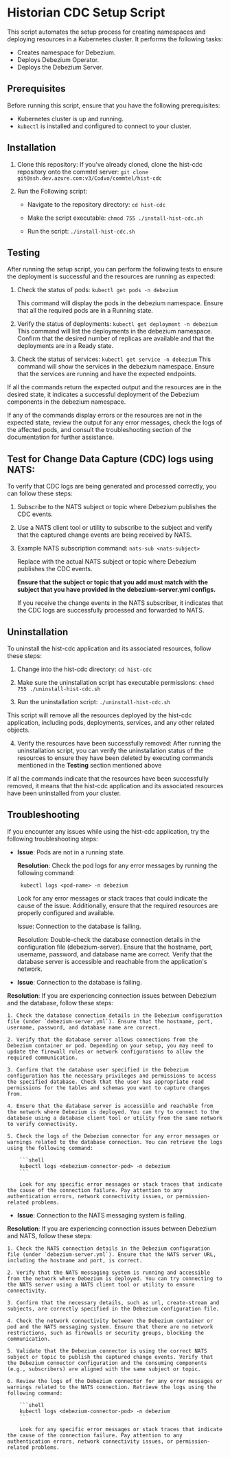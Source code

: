 # Historian CDC Setup Script

This script automates the setup process for creating namespaces and deploying resources in a Kubernetes cluster. It performs the following tasks:

- Creates namespace for Debezium.
- Deploys Debezium Operator.
- Deploys the Debezium Server.

## Prerequisites

Before running this script, ensure that you have the following prerequisites:

- Kubernetes cluster is up and running.
- `kubectl` is installed and configured to connect to your cluster.

## Installation

1. Clone this repository:
   If you've already cloned, clone the hist-cdc repository onto the commtel server:
   ```git clone git@ssh.dev.azure.com:v3/Codvo/commtel/hist-cdc```

2. Run the Following script:
   * Navigate to the repository directory:
        ```cd hist-cdc```
   
   * Make the script executable:
        ```chmod 755 ./install-hist-cdc.sh```
   
   * Run the script:
        ```./install-hist-cdc.sh```

## Testing

After running the setup script, you can perform the following tests to ensure the deployment is successful and the resources are running as expected:

1. Check the status of pods:
    ```kubectl get pods -n debezium```

    This command will display the pods in the debezium namespace. Ensure that all the required pods are in a Running state.

2. Verify the status of deployments:
    ```kubectl get deployment -n debezium```
    This command will list the deployments in the debezium namespace. Confirm that the desired number of replicas are available and that the deployments are in a Ready state.

3. Check the status of services:
    ```kubectl get service -n debezium```
    This command will show the services in the debezium namespace. Ensure that the services are running and have the expected endpoints.

If all the commands return the expected output and the resources are in the desired state, it indicates a successful deployment of the Debezium components in the debezium namespace.

If any of the commands display errors or the resources are not in the expected state, review the output for any error messages, check the logs of the affected pods, and consult the troubleshooting section of the documentation for further assistance.

## Test for Change Data Capture (CDC) logs using NATS:

To verify that CDC logs are being generated and processed correctly, you can follow these steps:

1. Subscribe to the NATS subject or topic where Debezium publishes the CDC events.

2. Use a NATS client tool or utility to subscribe to the subject and verify that the captured change events are being received by NATS.

3. Example NATS subscription command:
    ```nats-sub <nats-subject>```
    
    Replace <nats-subject> with the actual NATS subject or topic where Debezium publishes the CDC events.  

    **Ensure that the subject or topic that you add must match with the subject that you have provided in the debezium-server.yml configs.** 
    
    If you receive the change events in the NATS subscriber, it indicates that the CDC logs are successfully processed and forwarded to NATS.

## Uninstallation

To uninstall the hist-cdc application and its associated resources, follow these steps:

1. Change into the hist-cdc directory:
    ```cd hist-cdc```

2. Make sure the uninstallation script has executable permissions:
    ```chmod 755 ./uninstall-hist-cdc.sh```

3. Run the uninstallation script:
    ```./uninstall-hist-cdc.sh```

This script will remove all the resources deployed by the hist-cdc application, including pods, deployments, services, and any other related objects.

4. Verify the resources have been successfully removed:
    After running the uninstallation script, you can verify the uninstallation status of the resources to ensure they have been deleted by executing commands mentioned in the
    **Testing** section mentioned above

If all the commands indicate that the resources have been successfully removed, it means that the hist-cdc application and its associated resources have been uninstalled from your cluster.

## Troubleshooting

If you encounter any issues while using the hist-cdc application, try the following troubleshooting steps:

* **Issue**: Pods are not in a running state.
  
  **Resolution**: Check the pod logs for any error messages by running the following command:

  ``` kubectl logs <pod-name> -n debezium```

    Look for any error messages or stack traces that could indicate the cause of the issue. Additionally, ensure that the required resources are properly configured and available.

    Issue: Connection to the database is failing.

    Resolution: Double-check the database connection details in the configuration file (debezium-server). Ensure that the hostname, port, username, password, and database name are correct. Verify that the database server is accessible and reachable from the application's network.

* **Issue**: Connection to the database is failing.
    
**Resolution**: If you are experiencing connection issues between Debezium and the database, follow these steps:

    1. Check the database connection details in the Debezium configuration file (under `debezium-server.yml`). Ensure that the hostname, port, username, password, and database name are correct.

    2. Verify that the database server allows connections from the Debezium container or pod. Depending on your setup, you may need to update the firewall rules or network configurations to allow the required communication.

    3. Confirm that the database user specified in the Debezium configuration has the necessary privileges and permissions to access the specified database. Check that the user has appropriate read permissions for the tables and schemas you want to capture changes from.

    4. Ensure that the database server is accessible and reachable from the network where Debezium is deployed. You can try to connect to the database using a database client tool or utility from the same network to verify connectivity.

    5. Check the logs of the Debezium connector for any error messages or warnings related to the database connection. You can retrieve the logs using the following command:

        ```shell
        kubectl logs <debezium-connector-pod> -n debezium
        ```

        Look for any specific error messages or stack traces that indicate the cause of the connection failure. Pay attention to any authentication errors, network connectivity issues, or permission-related problems.

* **Issue**: Connection to the NATS messaging system is failing.
    
**Resolution**: If you are experiencing connection issues between Debezium and NATS, follow these steps:

    1. Check the NATS connection details in the Debezium configuration file (under `debezium-server.yml`). Ensure that the NATS server URL, including the hostname and port, is correct.

    2. Verify that the NATS messaging system is running and accessible from the network where Debezium is deployed. You can try connecting to the NATS server using a NATS client tool or utility to ensure connectivity.

    3. Confirm that the necessary details, such as url, create-stream and subjects, are correctly specified in the Debezium configuration file.

    4. Check the network connectivity between the Debezium container or pod and the NATS messaging system. Ensure that there are no network restrictions, such as firewalls or security groups, blocking the communication.

    5. Validate that the Debezium connector is using the correct NATS subject or topic to publish the captured change events. Verify that the Debezium connector configuration and the consuming components (e.g., subscribers) are aligned with the same subject or topic.

    6. Review the logs of the Debezium connector for any error messages or warnings related to the NATS connection. Retrieve the logs using the following command:

        ```shell
        kubectl logs <debezium-connector-pod> -n debezium
        ```

        Look for any specific error messages or stack traces that indicate the cause of the connection failure. Pay attention to any authentication errors, network connectivity issues, or permission-related problems.
